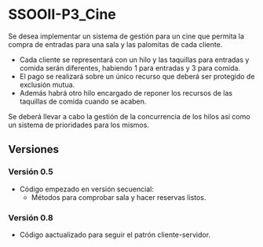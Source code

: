 # SSOOII-P3_Cine
Se desea implementar un sistema de gestión para un cine que permita la compra de entradas para una sala y las palomitas de cada cliente.
 - Cada cliente se representará con un hilo y las taquillas para entradas y comida serán diferentes, habiendo 1 para entradas y 3 para comida.
 - El pago se realizará sobre un único recurso que deberá ser protegido de exclusión mutua.
 - Además habrá otro hilo encargado de reponer los recursos de las taquillas de comida cuando se acaben.

Se deberá llevar a cabo la gestión de la concurrencia de los hilos así como un sistema de prioridades para los mismos.

## Versiones
### Versión 0.5
 - Código empezado en versión secuencial:
   - Métodos para comprobar sala y hacer reservas listos.
  
### Versión 0.8
 - Código aactualizado para seguir el patrón cliente-servidor.
